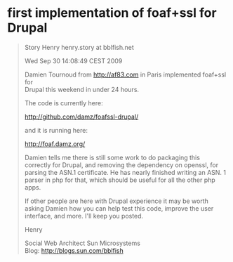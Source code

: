 # first implementation of foaf+ssl for Drupal

> Story Henry henry.story at bblfish.net 
> 
> Wed Sep 30 14:08:49 CEST 2009
> 
> Damien Tournoud from http://af83.com in Paris implemented foaf+ssl for  
> Drupal this weekend in under 24 hours.
> 
> The code is currently here:
> 
> 	 http://github.com/damz/foafssl-drupal/
> 
> and it is running here:
> 
> 	http://foaf.damz.org/
> 
> Damien tells me there is still some work to do packaging this  
> correctly for Drupal, and removing the dependency on openssl, for  
> parsing the ASN.1 certificate. He has nearly finished  writing an ASN. 
> 1 parser in php for that, which should be useful for all the other php  
> apps.
> 
> 	If other people are here with Drupal experience it may be worth  
> asking Damien how you can help test this code, improve the user  
> interface, and more. I'll keep you posted.
> 
> 	Henry
> 
> 
> Social Web Architect
> Sun Microsystems		
> Blog: http://blogs.sun.com/bblfish